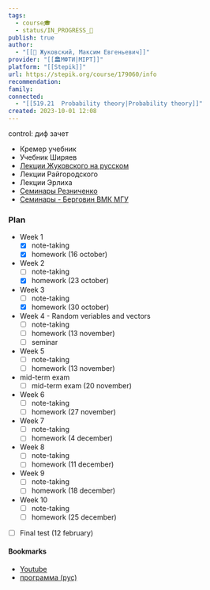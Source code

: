 ```yaml
---
tags:
  - course🎓
  - status/IN_PROGRESS_🌿
publish: true
author:
  - "[[👤 Жуковский, Максим Евгеньевич]]"
provider: "[[🏛МФТИ|MIPT]]"
platform: "[[Stepik]]"
url: https://stepik.org/course/179060/info
recommendation: 
family: 
connected:
  - "[[519.21  Probability theory|Probability theory]]"
created: 2023-10-01 12:08
---
```

control: диф зачет

- Кремер учебник
- Учебник Ширяев
- [Лекции Жуковского на русском](https://www.youtube.com/playlist?list=PLti61wgkUWHzHEtqnlOJO237JqIVk-0xJ)
- Лекции Райгородского
- Лекции Эрлиха
- [Семинары Резниченко](https://www.youtube.com/watch?v=NdfO64ujwcY&list=PLocvKxfon41WZQy2XJf3I54IvGZHvjFSe&index=2)
- [Семинары - Берговин ВМК МГУ](https://www.youtube.com/playlist?list=PLhe7c-LCgl4KJYe2Ba-x3rC_PhIMfr5U1)



### Plan
- Week 1
	- [x] note-taking
	- [x] homework (16 october)
- Week 2
	- [ ] note-taking
	- [x] homework (23 october)
- Week 3
	- [ ] note-taking
	- [x] homework (30 october)
- Week 4 - Random veriables and vectors
	- [ ] note-taking
	- [ ] homework (13 november)
	- [ ] seminar
- Week 5
	- [ ] note-taking
	- [ ] homework (13 november)
- mid-term exam
	- [ ] mid-term exam (20 november)
- Week 6
	- [ ] note-taking
	- [ ] homework (27 november)
- Week 7
	- [ ] note-taking
	- [ ] homework (4 december)
- Week 8
	- [ ] note-taking
	- [ ] homework (11 december)
- Week 9
	- [ ] note-taking
	- [ ] homework (18 december)
- Week 10 
	- [ ] note-taking
	- [ ] homework (25 december)
- [ ] Final test  (12 february) 








#### Bookmarks
- [Youtube](https://www.youtube.com/playlist?list=PL51E_hyhGzZIUvhRodPlQ55uD02DoQp8I)
- [программа (рус)](https://docs.google.com/document/d/1GHmJAWFkmRshm01t4d2rbwn4CCiU9wbI/edit)

